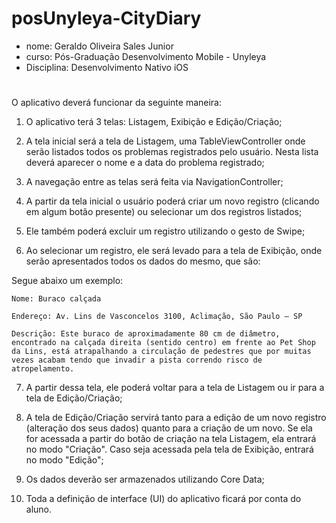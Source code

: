 # posUnyleya-CityDiary

- nome: Geraldo Oliveira Sales Junior
- curso: Pós-Graduação Desenvolvimento Mobile - Unyleya
- Disciplina: Desenvolvimento Nativo iOS
#
O aplicativo deverá funcionar da seguinte maneira:

1. O aplicativo terá 3 telas: Listagem, Exibição e Edição/Criação;

2. A tela inicial será a tela de Listagem, uma TableViewController onde serão listados todos os problemas registrados pelo usuário. Nesta lista deverá aparecer o nome e a data do problema registrado;

3. A navegação entre as telas será feita via NavigationController;

4. A partir da tela inicial o usuário poderá criar um novo registro (clicando em algum botão presente) ou selecionar um dos registros listados;

5. Ele também poderá excluir um registro utilizando o gesto de Swipe;

6. Ao selecionar um registro, ele será levado para a tela de Exibição, onde serão apresentados todos os dados do mesmo, que são:

Segue abaixo um exemplo:

    Nome: Buraco calçada

    Endereço: Av. Lins de Vasconcelos 3100, Aclimação, São Paulo – SP

    Descrição: Este buraco de aproximadamente 80 cm de diâmetro, encontrado na calçada direita (sentido centro) em frente ao Pet Shop da Lins, está atrapalhando a circulação de pedestres que por muitas vezes acabam tendo que invadir a pista correndo risco de atropelamento.

7. A partir dessa tela, ele poderá voltar para a tela de Listagem ou ir para a tela de Edição/Criação;

8. A tela de Edição/Criação servirá tanto para a edição de um novo registro (alteração dos seus dados) quanto para a criação de um novo. Se ela for acessada a partir do botão de criação na tela Listagem, ela entrará no modo "Criação". Caso seja acessada pela tela de Exibição, entrará no modo "Edição";

9. Os dados deverão ser armazenados utilizando Core Data;

10. Toda a definição de interface (UI) do aplicativo ficará por conta do aluno.
